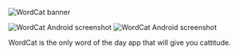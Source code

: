 ![WordCat banner]("https://github.com/ryanpcmcquen/WordCat/raw/master/assets/images/WordCat_banner__1024_500.png" "Cat got your tongue?")

![WordCat Android screenshot]("https://github.com/ryanpcmcquen/WordCat/raw/master/assets/images/WordCat_on_Android_0.png" "Look what I can do ...")
![WordCat Android screenshot]("https://github.com/ryanpcmcquen/WordCat/raw/master/assets/images/WordCat_on_Android_1.png" "Words are good for brains.")

WordCat is the only word of the day app that will give you cattitude.
